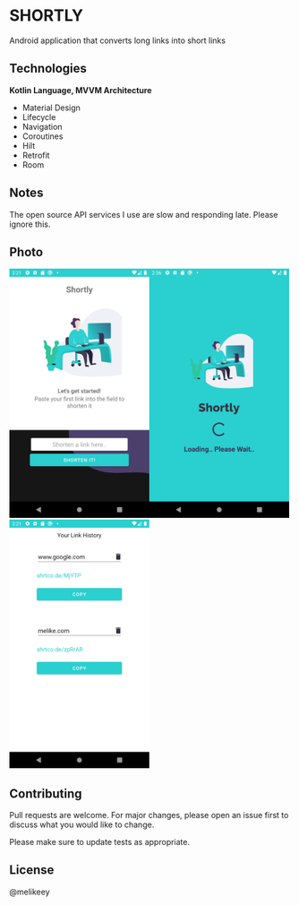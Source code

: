 # SHORTLY

Android application that converts long links into short links

## Technologies
 **Kotlin Language, MVVM Architecture**

 - Material Design 
 - Lifecycle
 - Navigation
 - Coroutines 
  - Hilt
  -  Retrofit 
 - Room

## Notes
The open source API services I use are slow and responding late. Please ignore this.

## Photo


 <img src="https://github.com/melikeey/android-short-link/raw/main/image1.png" width="250" alt="image"/><img src="https://github.com/melikeey/android-short-link/raw/main/image2.png" width="250" alt="image"/><img src="https://github.com/melikeey/android-short-link/raw/main/image3.png" width="250" alt="image"/>



## Contributing
Pull requests are welcome. For major changes, please open an issue first to discuss what you would like to change.

Please make sure to update tests as appropriate.

## License
@melikeey
